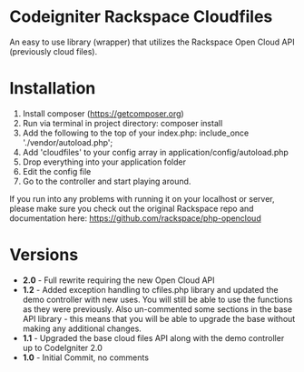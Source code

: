 Codeigniter Rackspace Cloudfiles
================================
An easy to use library (wrapper) that utilizes the Rackspace Open Cloud API (previously cloud files).

Installation
============
1. Install composer (https://getcomposer.org)
2. Run via terminal in project directory: composer install
3. Add the following to the top of your index.php: include_once './vendor/autoload.php';
4. Add 'cloudfiles' to your config array in application/config/autoload.php
5. Drop everything into your application folder
6. Edit the config file
7. Go to the controller and start playing around.

If you run into any problems with running it on your localhost or server, please make sure you check out the original Rackspace repo and documentation here: https://github.com/rackspace/php-opencloud

Versions
========
* **2.0** - Full rewrite requiring the new Open Cloud API
* **1.2** - Added exception handling to cfiles.php library and updated the demo controller with new uses. You will still be able to use the functions as they were previously. Also un-commented some sections in the base API library - this means that you will be able to upgrade the base without making any additional changes.
* **1.1** - Upgraded the base cloud files API along with the demo controller up to CodeIgniter 2.0
* **1.0** - Initial Commit, no comments
